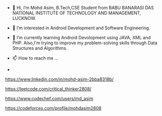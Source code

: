 - 👋 Hi, I’m Mohd Asim, B.Tech,CSE Student from BABU BANARASI DAS NATIONAL INSTITUTE OF
TECHNOLOGY AND MANAGEMENT, LUCKNOW.
- 👀 I’m interested in Android Development and Software Engineering.
- 🌱 I’m currently learning Android Devolopment using JAVA, XML and PHP.
 Also,I'm trying to improve my problem-solving skills through Data Structures and Algorithms.
 
- 📫 How to reach me ...
- 
https://www.linkedin.com/in/mohd-asim-2bba8318b/

https://leetcode.com/critical_thinker2808/

https://www.codechef.com/users/md_asim

https://codeforces.com/profile/mohdasim2808
<!---
mdasim2882/mdasim2882 is a ✨ special ✨ repository because its `README.md` (this file) appears on your GitHub profile.
You can click the Preview link to take a look at your changes.
--->
